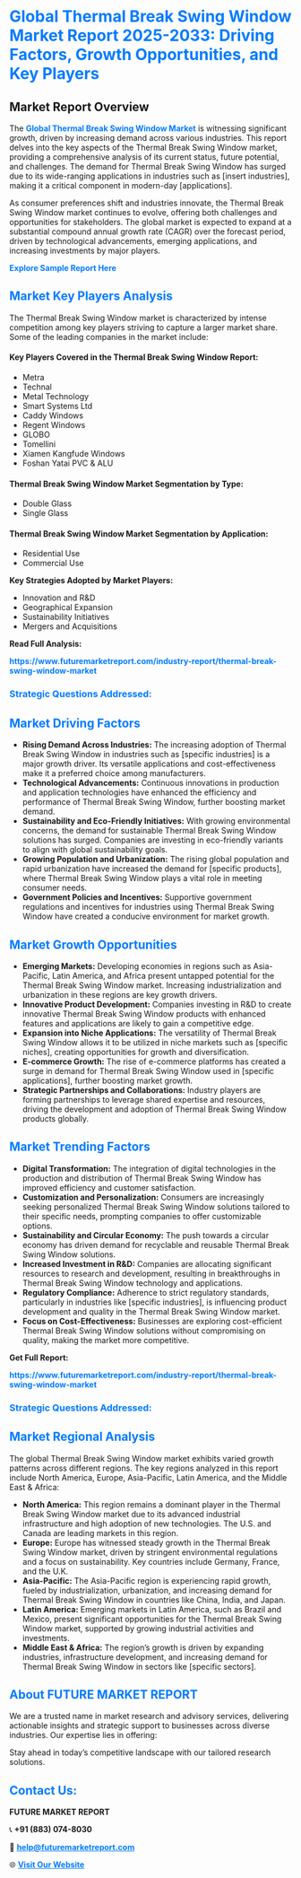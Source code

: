 <h1 style="color: #007BFF;">Global Thermal Break Swing Window Market Report 2025-2033: Driving Factors, Growth Opportunities, and Key Players</h1>

<section id="overview">
<h2>Market Report Overview</h2>
<p>The <a href="https://www.futuremarketreport.com/industry-report/thermal-break-swing-window-market" style="color: #007BFF; text-decoration: none;"><strong>Global Thermal Break Swing Window Market</strong></a> is witnessing significant growth, driven by increasing demand across various industries. This report delves into the key aspects of the Thermal Break Swing Window market, providing a comprehensive analysis of its current status, future potential, and challenges. The demand for Thermal Break Swing Window has surged due to its wide-ranging applications in industries such as [insert industries], making it a critical component in modern-day [applications].</p>
<p>As consumer preferences shift and industries innovate, the Thermal Break Swing Window market continues to evolve, offering both challenges and opportunities for stakeholders. The global market is expected to expand at a substantial compound annual growth rate (CAGR) over the forecast period, driven by technological advancements, emerging applications, and increasing investments by major players.</p>
</section>

<section id="overview">
<p><a href="https://www.futuremarketreport.com/request-sample/reportId=105165" style="color: #007BFF; text-decoration: none;"><strong>Explore Sample Report Here</strong></a></p>
</section>

<section id="key-players">
<h2 style="color: #007BFF;">Market Key Players Analysis</h2>
<p>The Thermal Break Swing Window market is characterized by intense competition among key players striving to capture a larger market share. Some of the leading companies in the market include:</p>
<h4>Key Players Covered in the Thermal Break Swing Window Report:</h4>
<ul><li>Metra</li><li>Technal</li><li>Metal Technology</li><li>Smart Systems Ltd</li><li>Caddy Windows</li><li>Regent Windows</li><li>GLOBO</li><li>Tomellini</li><li>Xiamen Kangfude Windows</li><li>Foshan Yatai PVC &amp; ALU</li></ul>
<h4>Thermal Break Swing Window Market Segmentation by Type:</h4>
<ul><li>Double Glass</li><li>Single Glass</li></ul>

<h4>Thermal Break Swing Window Market Segmentation by Application:</h4>
<ul><li>Residential Use</li><li>Commercial Use</li></ul>
<p><strong>Key Strategies Adopted by Market Players:</strong></p>
<ul>
<li>Innovation and R&D</li>
<li>Geographical Expansion</li>
<li>Sustainability Initiatives</li>
<li>Mergers and Acquisitions</li>
</ul>
</section>

<section>
<p><strong>Read Full Analysis: </strong></p><a href="https://www.futuremarketreport.com/industry-report/thermal-break-swing-window-market" style="color: #007BFF; text-decoration: none;"><strong>https://www.futuremarketreport.com/industry-report/thermal-break-swing-window-market</strong></a>
<h3 style="color: #007BFF;">Strategic Questions Addressed:</h3>
</section>

<section id="driving-factors">
<h2 style="color: #007BFF;">Market Driving Factors</h2>
<ul>
<li><strong>Rising Demand Across Industries:</strong> The increasing adoption of Thermal Break Swing Window in industries such as [specific industries] is a major growth driver. Its versatile applications and cost-effectiveness make it a preferred choice among manufacturers.</li>
<li><strong>Technological Advancements:</strong> Continuous innovations in production and application technologies have enhanced the efficiency and performance of Thermal Break Swing Window, further boosting market demand.</li>
<li><strong>Sustainability and Eco-Friendly Initiatives:</strong> With growing environmental concerns, the demand for sustainable Thermal Break Swing Window solutions has surged. Companies are investing in eco-friendly variants to align with global sustainability goals.</li>
<li><strong>Growing Population and Urbanization:</strong> The rising global population and rapid urbanization have increased the demand for [specific products], where Thermal Break Swing Window plays a vital role in meeting consumer needs.</li>
<li><strong>Government Policies and Incentives:</strong> Supportive government regulations and incentives for industries using Thermal Break Swing Window have created a conducive environment for market growth.</li>
</ul>
</section>

<section id="growth-opportunities">
<h2 style="color: #007BFF;">Market Growth Opportunities</h2>
<ul>
<li><strong>Emerging Markets:</strong> Developing economies in regions such as Asia-Pacific, Latin America, and Africa present untapped potential for the Thermal Break Swing Window market. Increasing industrialization and urbanization in these regions are key growth drivers.</li>
<li><strong>Innovative Product Development:</strong> Companies investing in R&D to create innovative Thermal Break Swing Window products with enhanced features and applications are likely to gain a competitive edge.</li>
<li><strong>Expansion into Niche Applications:</strong> The versatility of Thermal Break Swing Window allows it to be utilized in niche markets such as [specific niches], creating opportunities for growth and diversification.</li>
<li><strong>E-commerce Growth:</strong> The rise of e-commerce platforms has created a surge in demand for Thermal Break Swing Window used in [specific applications], further boosting market growth.</li>
<li><strong>Strategic Partnerships and Collaborations:</strong> Industry players are forming partnerships to leverage shared expertise and resources, driving the development and adoption of Thermal Break Swing Window products globally.</li>
</ul>
</section>

<section id="trending-factors">
<h2 style="color: #007BFF;">Market Trending Factors</h2>
<ul>
<li><strong>Digital Transformation:</strong> The integration of digital technologies in the production and distribution of Thermal Break Swing Window has improved efficiency and customer satisfaction.</li>
<li><strong>Customization and Personalization:</strong> Consumers are increasingly seeking personalized Thermal Break Swing Window solutions tailored to their specific needs, prompting companies to offer customizable options.</li>
<li><strong>Sustainability and Circular Economy:</strong> The push towards a circular economy has driven demand for recyclable and reusable Thermal Break Swing Window solutions.</li>
<li><strong>Increased Investment in R&D:</strong> Companies are allocating significant resources to research and development, resulting in breakthroughs in Thermal Break Swing Window technology and applications.</li>
<li><strong>Regulatory Compliance:</strong> Adherence to strict regulatory standards, particularly in industries like [specific industries], is influencing product development and quality in the Thermal Break Swing Window market.</li>
<li><strong>Focus on Cost-Effectiveness:</strong> Businesses are exploring cost-efficient Thermal Break Swing Window solutions without compromising on quality, making the market more competitive.</li>
</ul>
</section>

<section>
<p><strong>Get Full Report: </strong></p><a href="https://www.futuremarketreport.com/industry-report/thermal-break-swing-window-market" style="color: #007BFF; text-decoration: none;"><strong>https://www.futuremarketreport.com/industry-report/thermal-break-swing-window-market</strong></a>
<h3 style="color: #007BFF;">Strategic Questions Addressed:</h3>
</section>


<section id="regional-analysis">
<h2 style="color: #007BFF;">Market Regional Analysis</h2>
<p>The global Thermal Break Swing Window market exhibits varied growth patterns across different regions. The key regions analyzed in this report include North America, Europe, Asia-Pacific, Latin America, and the Middle East & Africa:</p>
<ul>
<li><strong>North America:</strong> This region remains a dominant player in the Thermal Break Swing Window market due to its advanced industrial infrastructure and high adoption of new technologies. The U.S. and Canada are leading markets in this region.</li>
<li><strong>Europe:</strong> Europe has witnessed steady growth in the Thermal Break Swing Window market, driven by stringent environmental regulations and a focus on sustainability. Key countries include Germany, France, and the U.K.</li>
<li><strong>Asia-Pacific:</strong> The Asia-Pacific region is experiencing rapid growth, fueled by industrialization, urbanization, and increasing demand for Thermal Break Swing Window in countries like China, India, and Japan.</li>
<li><strong>Latin America:</strong> Emerging markets in Latin America, such as Brazil and Mexico, present significant opportunities for the Thermal Break Swing Window market, supported by growing industrial activities and investments.</li>
<li><strong>Middle East & Africa:</strong> The region’s growth is driven by expanding industries, infrastructure development, and increasing demand for Thermal Break Swing Window in sectors like [specific sectors].</li>
</ul>
</section>

<footer>
<h2 style="color: #007BFF;">About FUTURE MARKET REPORT</h2>
<p>We are a trusted name in market research and advisory services, delivering actionable insights and strategic support to businesses across diverse industries. Our expertise lies in offering:</p>

<p>Stay ahead in today’s competitive landscape with our tailored research solutions.</p>

<h2 style="color: #007BFF;">Contact Us:</h2>
<p><strong>FUTURE MARKET REPORT</strong></p>
<p>📞 <strong>+91 (883) 074-8030</strong></p>
<p>📧 <strong><a href="mailto:help@futuremarketreport.com" style="color: #007BFF;">help@futuremarketreport.com</a></strong></p>
<p>🌐 <strong><a href="https://www.futuremarketreport.com/" style="color: #007BFF;">Visit Our Website</a></strong></p>
</footer>
